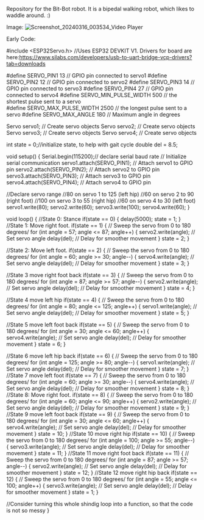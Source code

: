 Repository for the Bit-Bot robot. It is a bipedal walking robot, which likes to waddle around. :)

Image:
![Screenshot_20240316_003534_Video Player](https://github.com/christianmueth/Bit-Bot/assets/59476460/d388fee1-2fcb-4230-b7a4-f7c8421df1db)

Early Code:

#include <ESP32Servo.h>
//Uses ESP32 DEVKIT V1. Drivers for board are here:https://www.silabs.com/developers/usb-to-uart-bridge-vcp-drivers?tab=downloads

#define SERVO_PIN1 13 // GPIO pin connected to servo1
#define SERVO_PIN2 12 // GPIO pin connected to servo2
#define SERVO_PIN3 14 // GPIO pin connected to servo3
#define SERVO_PIN4 27 // GPIO pin connected to servo4
#define SERVO_MIN_PULSE_WIDTH       500     // the shortest pulse sent to a servo  
#define SERVO_MAX_PULSE_WIDTH      2500     // the longest pulse sent to a servo 
#define SERVO_MAX_ANGLE 180 // Maximum angle in degrees

Servo servo1; // Create servo objects
Servo servo2; // Create servo objects
Servo servo3; // Create servo objects
Servo servo4; // Create servo objects

int state = 0;//initialize state, to help with gait cycle
double del = 8.5;

void setup() {
  Serial.begin(115200);// declare serial baud rate // Initialize serial communication
  servo1.attach(SERVO_PIN1); // Attach servo1 to GPIO pin
  servo2.attach(SERVO_PIN2); // Attach servo2 to GPIO pin
  servo3.attach(SERVO_PIN3); // Attach servo3 to GPIO pin
  servo4.attach(SERVO_PIN4); // Attach servo4 to GPIO pin

  //Declare servo range
//80 on servo 1 to 125 (left hip)
//60 on servo 2 to 90 (right foot)
//100 on servo 3 to 55 (right hip)
//60 on servo 4 to 30 (left foot)
  servo1.write(80);
  servo2.write(60);
  servo3.write(100);
  servo4.write(60);
}

void loop() {
//State 0: Stance
if(state == 0)
{
  delay(5000);
  state = 1;
}
//State 1: Move right foot.
if(state == 1)
{
  // Sweep the servo from 0 to 180 degrees/ 
  for (int angle = 57; angle <= 87; angle++) {
    servo2.write(angle); // Set servo angle
    delay(del); // Delay for smoother movement
  }
state = 2;
}

//State 2: Move left foot.
if(state == 2)
{
  // Sweep the servo from 0 to 180 degrees/ 
  for (int angle = 60; angle >= 30; angle--) {
    servo4.write(angle); // Set servo angle
    delay(del); // Delay for smoother movement
  }
state = 3;
}

//State 3 move right foot back
if(state == 3)
{
  // Sweep the servo from 0 to 180 degrees/ 
  for (int angle = 87; angle >= 57; angle--) {
    servo2.write(angle); // Set servo angle
    delay(del); // Delay for smoother movement
  }
state = 4;
}

//State 4 move left hip
if(state == 4)
{
  // Sweep the servo from 0 to 180 degrees/ 
  for (int angle = 80; angle <= 125; angle++) {
    servo1.write(angle); // Set servo angle
    delay(del); // Delay for smoother movement
  }
state = 5;
}

//State 5 move left foot back
if(state == 5)
{
  // Sweep the servo from 0 to 180 degrees/ 
  for (int angle = 30; angle <= 60; angle++) {
    servo4.write(angle); // Set servo angle
    delay(del); // Delay for smoother movement
  }
state = 6;
}

//State 6 move left hip back
if(state == 6)
{
  // Sweep the servo from 0 to 180 degrees/ 
  for (int angle = 125; angle >= 80; angle--) {
    servo1.write(angle); // Set servo angle
    delay(del); // Delay for smoother movement
  }
state = 7;
}
//State 7 move left foot
if(state == 7)
{
  // Sweep the servo from 0 to 180 degrees/ 
  for (int angle = 60; angle >= 30; angle--) {
    servo4.write(angle); // Set servo angle
    delay(del); // Delay for smoother movement
  }
state = 8;
}
//State 8: Move right foot.
if(state == 8)
{
  // Sweep the servo from 0 to 180 degrees/ 
  for (int angle = 60; angle <= 90; angle++) {
    servo2.write(angle); // Set servo angle
    delay(del); // Delay for smoother movement
  }
state = 9;
}
//State 9 move left foot back
if(state == 9)
{
  // Sweep the servo from 0 to 180 degrees/ 
  for (int angle = 30; angle <= 60; angle++) {
    servo4.write(angle); // Set servo angle
    delay(del); // Delay for smoother movement
  }
state = 10;
}
//State 10 move right hip
if(state == 10)
{
  // Sweep the servo from 0 to 180 degrees/ 
  for (int angle = 100; angle >= 55; angle--) {
    servo3.write(angle); // Set servo angle
    delay(del); // Delay for smoother movement
  }
state = 11;
}
//State 11 move right foot back
if(state == 11)
{
  // Sweep the servo from 0 to 180 degrees/ 
  for (int angle = 87; angle >= 57; angle--) {
    servo2.write(angle); // Set servo angle
    delay(del); // Delay for smoother movement
  }
state = 12;
}
//State 12 move right hip back
if(state == 12)
{
  // Sweep the servo from 0 to 180 degrees/ 
  for (int angle = 55; angle <= 100; angle++) {
    servo3.write(angle); // Set servo angle
    delay(del); // Delay for smoother movement
  }
state = 1;
}

//Consider turning this whole shindig loop into a function, so that the code is not so messy
}
